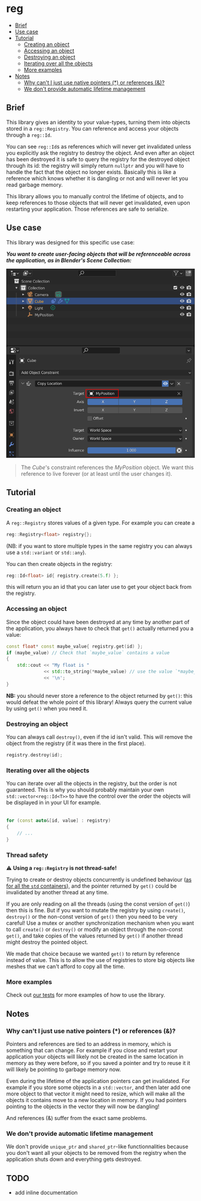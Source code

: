 # reg

- [Brief](#brief)
- [Use case](#use-case)
- [Tutorial](#tutorial)
  * [Creating an object](#creating-an-object)
  * [Accessing an object](#accessing-an-object)
  * [Destroying an object](#destroying-an-object)
  * [Iterating over all the objects](#iterating-over-all-the-objects)
  * [More examples](#more-examples)
- [Notes](#notes)
  * [Why can't I just use native pointers (*) or references (&)?](#why-can-t-i-use-native-pointers-----or-references-----)
  * [We don't provide automatic lifetime management](#there-is-no-automatic-lifetime-management)

## Brief

This library gives an identity to your value-types, turning them into objects stored in a `reg::Registry`. You can reference and access your objects through a `reg::Id`.

You can see `reg::Id`s as references which will never get invalidated unless you explicitly ask the registry to destroy the object. And even after an object has been destroyed it is safe to query the registry for the destroyed object through its id: the registry will simply return `nullptr` and you will have to handle the fact that the object no longer exists. Basically this is like a reference which knows whether it is dangling or not and will never let you read garbage memory.

This library allows you to manually control the lifetime of objects, and to keep references to those objects that will never get invalidated, even upon restarting your application. Those references are safe to serialize.

## Use case

This library was designed for this specific use case:

**_You want to create user-facing objects that will be referenceable across the application, as in Blender's Scene Collection:_**

![](./docs/img/blender-hierarchy.png)
> The *Cube*'s constraint references the *MyPosition* object. We want this reference to live forever (or at least until the user changes it).

## Tutorial

### Creating an object

A `reg::Registry` stores values of a given type. For example you can create a
```cpp
reg::Registry<float> registry{};
```

(NB: if you want to store multiple types in the same registry you can always use a `std::variant` or `std::any`).

You can then create objects in the registry:
```cpp
reg::Id<float> id{ registry.create(5.f) };
```

this will return you an id that you can later use to get your object back from the registry.

### Accessing an object

Since the object could have been destroyed at any time by another part of the application, you always have to check that `get()` actually returned you a value:

```cpp
const float* const maybe_value{ registry.get(id) };
if (maybe_value) // Check that `maybe_value` contains a value
{
    std::cout << "My float is "
              << std::to_string(*maybe_value) // use the value `*maybe_value`
              << '\n';
}
```

**NB:** you should never store a reference to the object returned by `get()`: this would defeat the whole point of this library! Always query the current value by using `get()` when you need it.

### Destroying an object

You can always call `destroy()`, even if the id isn't valid. This will remove the object from the registry (if it was there in the first place).

```cpp
registry.destroy(id);
```

### Iterating over all the objects

You can iterate over all the objects in the registry, but the order is not guaranteed. This is why you should probably maintain your own `std::vector<reg::Id<T>>` to have the control over the order the objects will be displayed in in your UI for example.

```cpp

for (const auto&[id, value] : registry) 
{
    // ...
}

```

### Thread safety

:warning: **Using a `reg::Registry` is not thread-safe!**

Trying to create or destroy objects concurrently is undefined behaviour ([as for all the `std` containers](https://stackoberflow.com/a/9685609)), and the pointer returned by `get()` could be invalidated by another thread at any time.

If you are only reading on all the threads (using the const version of `get()`) then this is fine. But if you want to mutate the registry by using `create()`, `destroy()` or the non-const version of `get()` then you need to be very careful!
Use a mutex or another synchronization mechanism when you want to call `create()` or `destroy()` or modify an object through the non-const `get()`, and take copies of the values returned by `get()` if another thread might destroy the pointed object.

We made that choice because we wanted `get()` to return by reference instead of value. This is to allow the use of registries to store big objects like meshes that we can't afford to copy all the time.

### More examples

Check out [our tests](./tests/test.cpp) for more examples of how to use the library.

## Notes

### Why can't I just use native pointers (*) or references (&)?

Pointers and references are tied to an address in memory, which is something that can change. For example if you close and restart your application your objects will likely not be created in the same location in memory as they were before, so if you saved a pointer and try to reuse it it will likely be pointing to garbage memory now.

Even during the lifetime of the application pointers can get invalidated. For example if you store some objects in a `std::vector`, and then later add one more object to that vector it might need to resize, which will make all the objects it contains move to a new location in memory. If you had pointers pointing to the objects in the vector they will now be dangling!

And references (&) suffer from the exact same problems.

### We don't provide automatic lifetime management

We don't provide `unique_ptr` and `shared_ptr`-like functionnalities because you don't want all your objects to be removed from the registry when the application shuts down and everything gets destroyed.

## TODO

- add inline documentation